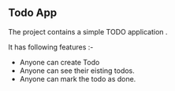 ## Todo App

The project contains a simple TODO application .

It has following features :-
- Anyone can create Todo
- Anyone can see their eisting todos.
- Anyone can mark the todo as done.